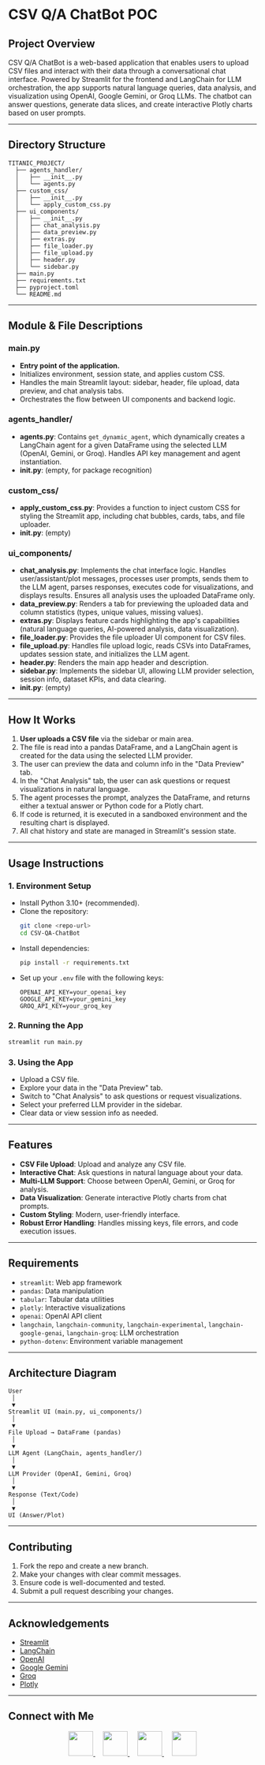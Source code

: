 # CSV Q/A ChatBot POC

## Project Overview

CSV Q/A ChatBot is a web-based application that enables users to upload CSV files and interact with their data through a conversational chat interface. Powered by Streamlit for the frontend and LangChain for LLM orchestration, the app supports natural language queries, data analysis, and visualization using OpenAI, Google Gemini, or Groq LLMs. The chatbot can answer questions, generate data slices, and create interactive Plotly charts based on user prompts.

---

## Directory Structure

```
TITANIC_PROJECT/
  ├── agents_handler/
  │   ├── __init__.py
  │   └── agents.py
  ├── custom_css/
  │   ├── __init__.py
  │   └── apply_custom_css.py
  ├── ui_components/
  │   ├── __init__.py
  │   ├── chat_analysis.py
  │   ├── data_preview.py
  │   ├── extras.py
  │   ├── file_loader.py
  │   ├── file_upload.py
  │   ├── header.py
  │   └── sidebar.py
  ├── main.py
  ├── requirements.txt
  ├── pyproject.toml
  └── README.md
```

---

## Module & File Descriptions

### main.py
- **Entry point of the application.**
- Initializes environment, session state, and applies custom CSS.
- Handles the main Streamlit layout: sidebar, header, file upload, data preview, and chat analysis tabs.
- Orchestrates the flow between UI components and backend logic.

### agents_handler/
- **agents.py**: Contains `get_dynamic_agent`, which dynamically creates a LangChain agent for a given DataFrame using the selected LLM (OpenAI, Gemini, or Groq). Handles API key management and agent instantiation.
- **__init__.py**: (empty, for package recognition)

### custom_css/
- **apply_custom_css.py**: Provides a function to inject custom CSS for styling the Streamlit app, including chat bubbles, cards, tabs, and file uploader.
- **__init__.py**: (empty)

### ui_components/
- **chat_analysis.py**: Implements the chat interface logic. Handles user/assistant/plot messages, processes user prompts, sends them to the LLM agent, parses responses, executes code for visualizations, and displays results. Ensures all analysis uses the uploaded DataFrame only.
- **data_preview.py**: Renders a tab for previewing the uploaded data and column statistics (types, unique values, missing values).
- **extras.py**: Displays feature cards highlighting the app's capabilities (natural language queries, AI-powered analysis, data visualization).
- **file_loader.py**: Provides the file uploader UI component for CSV files.
- **file_upload.py**: Handles file upload logic, reads CSVs into DataFrames, updates session state, and initializes the LLM agent.
- **header.py**: Renders the main app header and description.
- **sidebar.py**: Implements the sidebar UI, allowing LLM provider selection, session info, dataset KPIs, and data clearing.
- **__init__.py**: (empty)

---

## How It Works

1. **User uploads a CSV file** via the sidebar or main area.
2. The file is read into a pandas DataFrame, and a LangChain agent is created for the data using the selected LLM provider.
3. The user can preview the data and column info in the "Data Preview" tab.
4. In the "Chat Analysis" tab, the user can ask questions or request visualizations in natural language.
5. The agent processes the prompt, analyzes the DataFrame, and returns either a textual answer or Python code for a Plotly chart.
6. If code is returned, it is executed in a sandboxed environment and the resulting chart is displayed.
7. All chat history and state are managed in Streamlit's session state.

---

## Usage Instructions

### 1. **Environment Setup**
- Install Python 3.10+ (recommended).
- Clone the repository:
  ```bash
  git clone <repo-url>
  cd CSV-QA-ChatBot
  ```
- Install dependencies:
  ```bash
  pip install -r requirements.txt
  ```
- Set up your `.env` file with the following keys:
  ```env
  OPENAI_API_KEY=your_openai_key
  GOOGLE_API_KEY=your_gemini_key
  GROQ_API_KEY=your_groq_key
  ```

### 2. **Running the App**
```bash
streamlit run main.py
```

### 3. **Using the App**
- Upload a CSV file.
- Explore your data in the "Data Preview" tab.
- Switch to "Chat Analysis" to ask questions or request visualizations.
- Select your preferred LLM provider in the sidebar.
- Clear data or view session info as needed.

---

## Features
- **CSV File Upload**: Upload and analyze any CSV file.
- **Interactive Chat**: Ask questions in natural language about your data.
- **Multi-LLM Support**: Choose between OpenAI, Gemini, or Groq for analysis.
- **Data Visualization**: Generate interactive Plotly charts from chat prompts.
- **Custom Styling**: Modern, user-friendly interface.
- **Robust Error Handling**: Handles missing keys, file errors, and code execution issues.

---

## Requirements

- `streamlit`: Web app framework
- `pandas`: Data manipulation
- `tabular`: Tabular data utilities
- `plotly`: Interactive visualizations
- `openai`: OpenAI API client
- `langchain`, `langchain-community`, `langchain-experimental`, `langchain-google-genai`, `langchain-groq`: LLM orchestration
- `python-dotenv`: Environment variable management

---

## Architecture Diagram

```
User
 │
 ▼
Streamlit UI (main.py, ui_components/)
 │
 ▼
File Upload → DataFrame (pandas)
 │
 ▼
LLM Agent (LangChain, agents_handler/)
 │
 ▼
LLM Provider (OpenAI, Gemini, Groq)
 │
 ▼
Response (Text/Code)
 │
 ▼
UI (Answer/Plot)
```

---

## Contributing

1. Fork the repo and create a new branch.
2. Make your changes with clear commit messages.
3. Ensure code is well-documented and tested.
4. Submit a pull request describing your changes.

---


## Acknowledgements
- [Streamlit](https://streamlit.io/)
- [LangChain](https://www.langchain.com/)
- [OpenAI](https://openai.com/)
- [Google Gemini](https://ai.google/discover/gemini/)
- [Groq](https://groq.com/)
- [Plotly](https://plotly.com/)


---

## Connect with Me
<p align="center">
    <a href="https://www.linkedin.com/in/mabdullahatif/">
        <img height="50" src="https://cdn2.iconfinder.com/data/icons/social-icon-3/512/social_style_3_in-306.png"/>
    </a>
    &nbsp;&nbsp;&nbsp;
    <a href="https://www.facebook.com/abdullahatif362/">
        <img height="50" src="https://cdn0.iconfinder.com/data/icons/social-flat-rounded-rects/512/facebook-64.png"/>
    </a>
    &nbsp;&nbsp;&nbsp;
    <a href="https://www.instagram.com/abdullah._.atif/">
        <img height="50" src="https://cdn2.iconfinder.com/data/icons/social-media-applications/64/social_media_applications_3-instagram-64.png"/>
    </a>
    &nbsp;&nbsp;&nbsp;
    <a href="https://www.twitter.com/abd_allah_atif/">
        <img height="50" src="https://cdn3.iconfinder.com/data/icons/2018-social-media-logotypes/1000/2018_social_media_popular_app_logo_twitter-64.png"/>
    </a>
</p>
